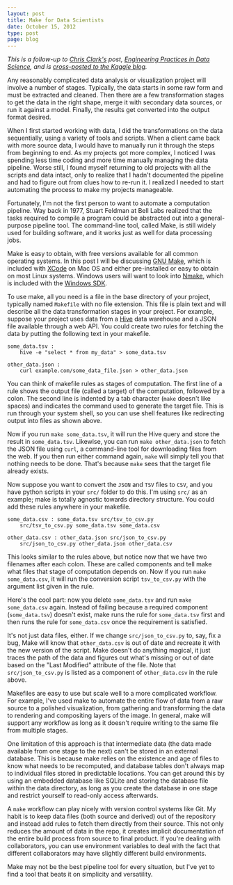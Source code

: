 ```yaml
---
layout: post
title: Make for Data Scientists
date: October 15, 2012
type: post
page: blog
---
```


_This is a follow-up to [Chris Clark's](http://blog.untrod.com/) post, [Engineering Practices in Data Science](http://blog.kaggle.com/2012/10/04/engineering-practices-in-data-science/), and is [cross-posted to the Kaggle blog](http://blog.kaggle.com/2012/10/15/make-for-data-scientists/)._

Any reasonably complicated data analysis or visualization project will involve a number of stages. Typically, the data starts in some raw form and must be extracted and cleaned. Then there are a few transformation stages to get the data in the right shape, merge it with secondary data sources, or run it against a model. Finally, the results get converted into the output format desired.

When I first started working with data, I did the transformations on the data sequentially, using a variety of tools and scripts. When a client came back with more source data, I would have to manually run it through the steps from beginning to end. As my projects got more complex, I noticed I was spending less time coding and more time manually managing the data pipeline. Worse still, I found myself returning to old projects with all the scripts and data intact, only to realize that I hadn't documented the pipeline and had to figure out from clues how to re-run it. I realized I needed to start automating the process to make my projects manageable.

Fortunately, I'm not the first person to want to automate a computation pipeline. Way back in 1977, Stuart Feldman at Bell Labs realized that the tasks required to compile a program could be abstracted out into a general-purpose pipeline tool. The command-line tool, called Make, is still widely used for building software, and it works just as well for data processing jobs.

Make is easy to obtain, with free versions available for all common operating systems. In this post I will be discussing [GNU Make](http://www.gnu.org/software/make/), which is included with [XCode](https://developer.apple.com/xcode/) on Mac OS and either pre-installed or easy to obtain on most Linux systems. Windows users will want to look into [Nmake](http://msdn.microsoft.com/en-us/library/ms930369.aspx), which is included with the [Windows SDK](http://www.microsoft.com/en-ca/download/details.aspx?id=8279).

To use make, all you need is a file in the base directory of your project, typically named `Makefile` with no file extension. This file is plain text and will describe all the data transformation stages in your project. For example, suppose your project uses data from a [Hive](http://hive.apache.org/) data warehouse and a JSON file available through a web API. You could create two rules for fetching the data by putting the following text in your makefile.

    some_data.tsv :
    	hive -e "select * from my_data" > some_data.tsv
    
    other_data.json :
    	curl example.com/some_data_file.json > other_data.json

You can think of makefile rules as stages of computation. The first line of a rule shows the output file (called a target) of the computation, followed by a colon. The second line is indented by a tab character (`make` doesn't like spaces) and indicates the command used to generate the target file. This is run through your system shell, so you can use shell features like redirecting output into files as shown above.

Now if you run `make some_data.tsv`, it will run the Hive query and store the result in `some_data.tsv`. Likewise, you can run `make other_data.json` to fetch the JSON file using `curl`, a command-line tool for downloading files from the web. If you then run either command again, `make` will simply tell you that nothing needs to be done. That's because `make` sees that the target file already exists.

Now suppose you want to convert the `JSON` and `TSV` files to `CSV`, and you have python scripts in your `src/` folder to do this. I'm using `src/` as an example; make is totally agnostic towards directory structure. You could add these rules anywhere in your makefile.

    some_data.csv : some_data.tsv src/tsv_to_csv.py
    	src/tsv_to_csv.py some_data.tsv some_data.csv
    
    other_data.csv : other_data.json src/json_to_csv.py
    	src/json_to_csv.py other_data.json other_data.csv

This looks similar to the rules above, but notice now that we have two filenames after each colon. These are called components and tell make what files that stage of computation depends on. Now if you run `make some_data.csv`, it will run the conversion script `tsv_to_csv.py` with the argument list given in the rule.

Here's the cool part: now you delete `some_data.tsv` and run `make some_data.csv` again. Instead of failing because a required component (`some_data.tsv`) doesn't exist, make runs the rule for `some_data.tsv` first and then runs the rule for `some_data.csv` once the requirement is satisfied.

It's not just data files, either. If we change `src/json_to_csv.py` to, say, fix a bug, Make will know that `other_data.csv` is out of date and recreate it with the new version of the script. Make doesn't do anything magical, it just traces the path of the data and figures out what's missing or out of date based on the "Last Modified" attribute of the file. Note that `src/json_to_csv.py` is listed as a component of `other_data.csv` in the rule above.

Makefiles are easy to use but scale well to a more complicated workflow. For example, I've used make to automate the entire flow of data from a raw source to a polished visualization, from gathering and transforming the data to rendering and compositing layers of the image. In general, make will support any workflow as long as it doesn't require writing to the same file from multiple stages.

One limitation of this approach is that intermediate data (the data made available from one stage to the next) can't be stored in an external database. This is because make relies on the existence and age of files to know what needs to be recomputed, and database tables don't always map to individual files stored in predictable locations. You can get around this by using an embedded database like SQLite and storing the database file within the data directory, as long as you create the database in one stage and restrict yourself to read-only access afterwards.

A `make` workflow can play nicely with version control systems like Git. My habit is to keep data files (both source and derived) out of the repository and instead add rules to fetch them directly from their source. This not only reduces the amount of data in the repo, it creates implicit documentation of the entire build process from source to final product. If you're dealing with collaborators, you can use environment variables to deal with the fact that different collaborators may have slightly different build environments.

Make may not be the best pipeline tool for every situation, but I've yet to find a tool that beats it on simplicity and versatility.
